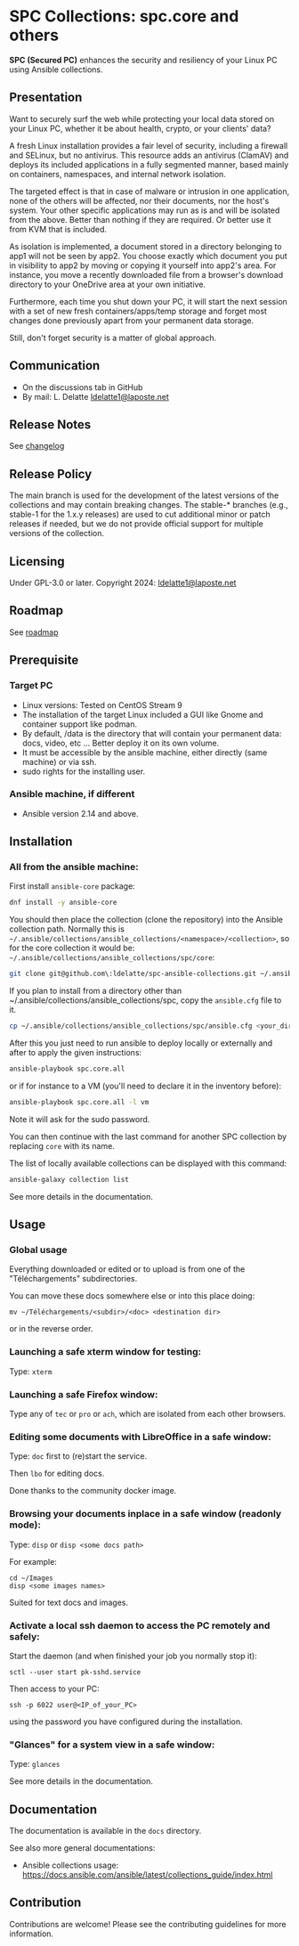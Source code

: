 # SPC Collections: spc.core and others

**SPC (Secured PC)** enhances the security and resiliency of your Linux PC using Ansible collections.

## Presentation

Want to securely surf the web while protecting your local data stored on your Linux PC, whether it be about health, crypto, or your clients' data?

A fresh Linux installation provides a fair level of security, including a firewall and SELinux, but no antivirus. This resource adds an antivirus (ClamAV) and deploys its included applications in a fully segmented manner, based mainly on containers, namespaces, and internal network isolation.

The targeted effect is that in case of malware or intrusion in one application, none of the others will be affected, nor their documents, nor the host's system. Your other specific applications may run as is and will be isolated from the above. Better than nothing if they are required. Or better use it from KVM that is included.

As isolation is implemented, a document stored in a directory belonging to app1 will not be seen by app2. You choose exactly which document you put in visibility to app2 by moving or copying it yourself into app2's area. For instance, you move a recently downloaded file from a browser's download directory to your OneDrive area at your own initiative.

Furthermore, each time you shut down your PC, it will start the next session with a set of new fresh containers/apps/temp storage and forget most changes done previously apart from your permanent data storage.

Still, don't forget security is a matter of global approach.

## Communication

- On the discussions tab in GitHub
- By mail: L. Delatte <ldelatte1@laposte.net>

## Release Notes

See [changelog](https://github.com/ldelatte/spc-ansible-collections/blob/main/core/changes/CHANGES.md)

## Release Policy

The main branch is used for the development of the latest versions of the collections and may contain breaking changes. The stable-* branches (e.g., stable-1 for the 1.x.y releases) are used to cut additional minor or patch releases if needed, but we do not provide official support for multiple versions of the collection.

## Licensing

Under GPL-3.0 or later.
Copyright 2024: ldelatte1@laposte.net

## Roadmap

See [roadmap](https://github.com/ldelatte/spc-ansible-collections/blob/main/core/changes/ROADMAP.md)

## Prerequisite

### Target PC

- Linux versions: Tested on CentOS Stream 9
- The installation of the target Linux included a GUI like Gnome and container support like podman.
- By default, /data is the directory that will contain your permanent data: docs, video, etc ... Better deploy it on its own volume.
- It must be accessible by the ansible machine, either directly (same machine) or via ssh.
- sudo rights for the installing user.

### Ansible machine, if different

- Ansible version 2.14 and above.

## Installation

### All from the ansible machine:

First install `ansible-core` package:
```bash
dnf install -y ansible-core
```

You should then place the collection (clone the repository) into the Ansible collection path. Normally this is `~/.ansible/collections/ansible_collections/<namespace>/<collection>`, so for the core collection it would be: `~/.ansible/collections/ansible_collections/spc/core`:

```bash
git clone git@github.com\:ldelatte/spc-ansible-collections.git ~/.ansible/collections/ansible_collections/spc
```

If you plan to install from a directory other than ~/.ansible/collections/ansible_collections/spc, copy the `ansible.cfg` file to it.

```bash
cp ~/.ansible/collections/ansible_collections/spc/ansible.cfg <your_directory>
```

After this you just need to run ansible to deploy locally or externally and after to apply the given instructions:
```bash
ansible-playbook spc.core.all
```
or if for instance to a VM (you'll need to declare it in the inventory before):
```bash
ansible-playbook spc.core.all -l vm
```

Note it will ask for the sudo password.

You can then continue with the last command for another SPC collection by replacing `core` with its name.

The list of locally available collections can be displayed with this command:
```bash
ansible-galaxy collection list
```

See more details in the documentation.

## Usage

### Global usage

Everything downloaded or edited or to upload is from one of the "Téléchargements" subdirectories.

You can move these docs somewhere else or into this place doing:
```
mv ~/Téléchargements/<subdir>/<doc> <destination dir>
```
or in the reverse order.

### Launching a safe xterm window for testing:

Type: `xterm`

### Launching a safe Firefox window:

Type any of `tec` or `pro` or `ach`, which are isolated from each other browsers.

### Editing some documents with LibreOffice in a safe window:

Type: `doc` first to (re)start the service.

Then `lbo` for editing docs.

Done thanks to the community docker image.

### Browsing your documents inplace in a safe window (readonly mode):

Type: `disp` or `disp <some docs path>`

For example:
```
cd ~/Images
disp <some images names>
```

Suited for text docs and images.

### Activate a local ssh daemon to access the PC remotely and safely:

Start the daemon (and when finished your job you normally stop it):
```
sctl --user start pk-sshd.service
```
Then access to your PC:
```
ssh -p 6022 user@<IP_of_your_PC>
```
using the password you have configured during the installation.

### "Glances" for a system view in a safe window:

Type: `glances`

See more details in the documentation.

## Documentation

The documentation is available in the `docs` directory.

See also more general documentations:
- Ansible collections usage: https://docs.ansible.com/ansible/latest/collections_guide/index.html

## Contribution

Contributions are welcome! Please see the contributing guidelines for more information.

